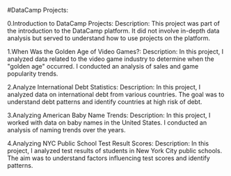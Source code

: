 #DataCamp Projects:

0.Introduction to DataCamp Projects:
Description: This project was part of the introduction to the DataCamp platform. It did not involve in-depth data analysis but served to understand how to use projects on the platform.

1.When Was the Golden Age of Video Games?:
Description: In this project, I analyzed data related to the video game industry to determine when the "golden age" occurred. I conducted an analysis of sales and game popularity trends.

2.Analyze International Debt Statistics:
Description: In this project, I analyzed data on international debt from various countries. The goal was to understand debt patterns and identify countries at high risk of debt.

3.Analyzing American Baby Name Trends:
Description: In this project, I worked with data on baby names in the United States. I conducted an analysis of naming trends over the years.

4.Analyzing NYC Public School Test Result Scores:
Description: In this project, I analyzed test results of students in New York City public schools. The aim was to understand factors influencing test scores and identify patterns.
